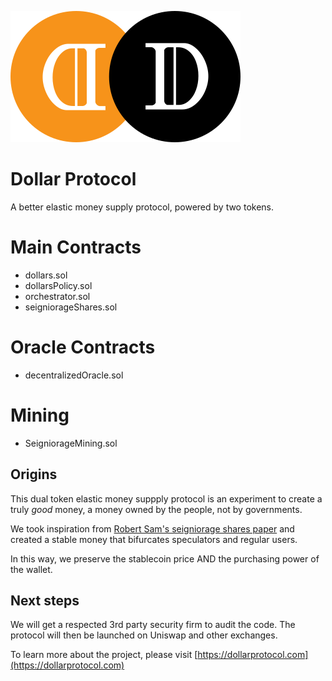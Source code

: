 ![](https://github.com/Dollar-Protocol/Core-Contracts/blob/master/assets/pair.svg)

# Dollar Protocol

A better elastic money supply protocol, powered by two tokens.

# Main Contracts
* dollars.sol
* dollarsPolicy.sol
* orchestrator.sol
* seigniorageShares.sol

# Oracle Contracts
* decentralizedOracle.sol

# Mining
* SeigniorageMining.sol

## Origins
This dual token elastic money suppply protocol is an experiment to create a truly *good* money, a money owned by the people, not by governments.

We took inspiration from [Robert Sam's seigniorage shares paper](https://github.com/rmsams/stablecoins/blob/master/paper.pdf) and created a stable money that bifurcates speculators and regular users.

In this way, we preserve the stablecoin price AND the purchasing power of the wallet.

## Next steps
We will get a respected 3rd party security firm to audit the code. The protocol will then be launched on Uniswap and other exchanges.

To learn more about the project, please visit [https://dollarprotocol.com](https://dollarprotocol.com)

